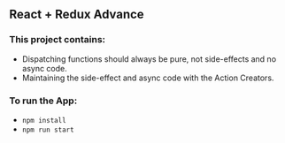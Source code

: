 ## React + Redux Advance

### This project contains:
- Dispatching functions should always be pure, not side-effects and no async code.
- Maintaining the side-effect and async code with the Action Creators.

### To run the App:
- `npm install`
- `npm run start`
